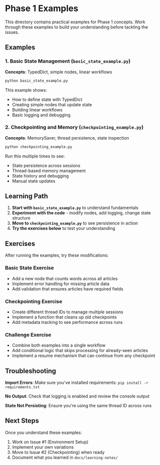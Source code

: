 # Phase 1 Examples

This directory contains practical examples for Phase 1 concepts. Work through these examples to build your understanding before tackling the issues.

## Examples

### 1. Basic State Management (`basic_state_example.py`)
**Concepts**: TypedDict, simple nodes, linear workflows

```bash
python basic_state_example.py
```

This example shows:
- How to define state with TypedDict
- Creating simple nodes that update state
- Building linear workflows
- Basic logging and debugging

### 2. Checkpointing and Memory (`checkpointing_example.py`)
**Concepts**: MemorySaver, thread persistence, state inspection

```bash
python checkpointing_example.py
```

Run this multiple times to see:
- State persistence across sessions
- Thread-based memory management
- State history and debugging
- Manual state updates

## Learning Path

1. **Start with `basic_state_example.py`** to understand fundamentals
2. **Experiment with the code** - modify nodes, add logging, change state structure
3. **Move to `checkpointing_example.py`** to see persistence in action
4. **Try the exercises below** to test your understanding

## Exercises

After running the examples, try these modifications:

### Basic State Exercise
- Add a new node that counts words across all articles
- Implement error handling for missing article data
- Add validation that ensures articles have required fields

### Checkpointing Exercise
- Create different thread IDs to manage multiple sessions
- Implement a function that cleans up old checkpoints
- Add metadata tracking to see performance across runs

### Challenge Exercise
- Combine both examples into a single workflow
- Add conditional logic that skips processing for already-seen articles
- Implement a resume mechanism that can continue from any checkpoint

## Troubleshooting

**Import Errors**: Make sure you've installed requirements: `pip install -r requirements.txt`

**No Output**: Check that logging is enabled and review the console output

**State Not Persisting**: Ensure you're using the same thread ID across runs

## Next Steps

Once you understand these examples:
1. Work on Issue #1 (Environment Setup)
2. Implement your own variations
3. Move to Issue #2 (Checkpointing) when ready
4. Document what you learned in `docs/learning-notes/`
